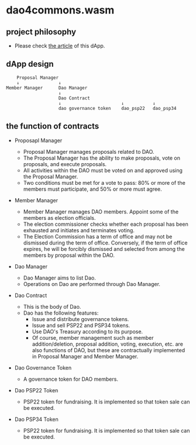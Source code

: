 # dao4commons.wasm
## project philosophy
- Please check [the article](https://realtakahashi-work.medium.com/aiming-for-a-simple-dao-tool-that-anyone-can-use-cheaply-c23c24b99900) of this dApp.
## dApp design
        Proposal Manager
        ↓               ↓
    Member Manager      Dao Manager
                        ↓
                        Dao Contract
                        ↓                       ↓           ↓
                        dao governance token    dao_psp22   dao_psp34

## the function of contracts
- Proposapl Manager
  - Proposal Manager manages proposals related to DAO.
  - The Proposal Manager has the ability to make proposals, vote on proposals, and execute proposals.
  - All activities within the DAO must be voted on and approved using the Proposal Manager.
  - Two conditions must be met for a vote to pass: 80% or more of the members must participate, and 50% or more must agree.

- Member Manager
  - Member Manager manages DAO members. Appoint some of the members as election officials.
  - The election commissioner checks whether each proposal has been exhausted and initiates and terminates voting.
  - The Election Commission has a term of office and may not be dismissed during the term of office. Conversely, if the term of office expires, he will be forcibly dismissed and selected from among the members by proposal within the DAO.

- Dao Manager
  - Dao Manager aims to list Dao.
  - Operations on Dao are performed through Dao Manager.

- Dao Contract 
  - This is the body of Dao.
  - Dao has the following features:
    - Issue and distribute governance tokens.
    - Issue and sell PSP22 and PSP34 tokens.
    - Use DAO's Treasury according to its purpose.
    - Of course, member management such as member addition/deletion, proposal addition, voting, execution, etc. are also functions of DAO, but these are contractually implemented in Proposal Manager and Member Manager.

- Dao Governance Token
  - A governance token for DAO members.

- Dao PSP22 Token
  - PSP22 token for fundraising. It is implemented so that token sale can be executed.

- Dao PSP34 Token
  - PSP22 token for fundraising. It is implemented so that token sale can be executed.
